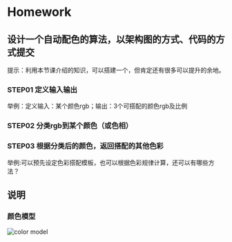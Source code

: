 # Homework

## 设计一个自动配色的算法，以架构图的方式、代码的方式提交

提示：利⽤本节课介绍的知识，可以搭建⼀个，但肯定还有很多可以提升的余地。  

### STEP01 定义输入输出

举例：定义输⼊：某个颜⾊rgb；输出：3个可搭配的颜⾊rgb及⽐例  

### STEP02 分类rgb到某个颜色（或色相）

### STEP03 根据分类后的颜色，返回搭配的其他⾊彩

举例:可以预先设定色彩搭配模板，也可以根据色彩规律计算，还可以有哪些⽅法？

## 说明

### 颜色模型

![color model](https://raw.githubusercontent.com/zhuojg/hacking-design-ai-2020/master/level02-1/images/colors.png)
